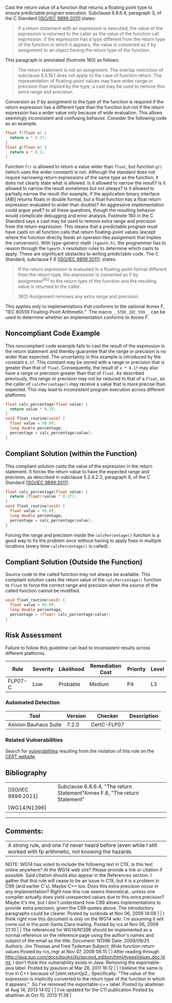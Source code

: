Cast the return value of a function that returns a floating point type to ensure predictable program execution.
Subclause 6.8.6.4, paragraph 3, of the C Standard \[[ISO/IEC 9899:2011](AA.-Bibliography_87152170.html#AA.Bibliography-ISO-IEC9899-2011)\] states:
> If a return statement with an expression is executed, the value of the expression is returned to the caller as the value of the function call expression. If the expression has a type different from the return type of the function in which it appears, the value is converted as if by assignment to an object having the return type of the function.

This paragraph is annotated (footnote 160) as follows:
> The return statement is not an assignment. The overlap restriction of subclause 6.5.16.1 does not apply to the case of function return. The representation of floating-point values may have wider range or precision than implied by the type; a cast may be used to remove this extra range and precision.

Conversion as if by assignment to the type of the function is required if the return expression has a different type than the function but not if the return expression has a wider value only because of wide evaluation. This allows seemingly inconsistent and confusing behavior. Consider the following code as an example:
``` java
float f(float x) {
  return x * 0.1f;
}
float g(float x) {
  return x * 0.1;
}
```
Function `f()` is allowed to return a value wider than `float`, but function `g()` (which uses the wider constant) is not.
Although the standard does not require narrowing return expressions of the same type as the function, it does not clearly state what is allowed. Is it allowed to narrow the result? Is it allowed to narrow the result sometimes but not always? Is it allowed to partially narrow the result (for example, if the application binary interface \[ABI\] returns floats in double format, but a float function has a float return expression evaluated to wider than double)? An aggressive implementation could argue yes€? to all these questions, though the resulting behavior would complicate debugging and error analysis.
Footnote 160 in the C Standard says a cast may be used to remove extra range and precision from the return expression. This means that a predictable program must have casts on all function calls that return floating-point values (except where the function directly feeds an operator-like assignment that implies the conversion). With type-generic math `(tgmath.h)`, the programmer has to reason through the `tgmath.h` resolution rules to determine which casts to apply. These are significant obstacles to writing predictable code.
The C Standard, subclause F.6 \[[ISO/IEC 9899:2011](AA.-Bibliography_87152170.html#AA.Bibliography-ISO-IEC9899-2011)\], states:
> If the return expression is evaluated in a floating-point format different from the return type, the expression is converted as if by assignment<sup>362</sup> to the return type of the function and the resulting value is returned to the caller.
>
> 362\) Assignment removes any extra range and precision.

This applies only to implementations that conforms to the optional Annex F, "IEC 60559 Floating-Point Arithmetic."  The macro `__STDC_IEC_559__` can be used to determine whether an implementation conforms to Annex F.
## Noncompliant Code Example
This noncompliant code example fails to cast the result of the expression in the return statement and thereby guarantee that the range or precision is no wider than expected. The uncertainty in this example is introduced by the constant `0.1f`. This constant may be stored with a range or precision that is greater than that of `float`. Consequently, the result of `x * 0.1f` may also have a range or precision greater than that of `float`. As described previously, this range or precision may not be reduced to that of a `float`, so the caller of `calcPercentage()` may receive a value that is more precise than expected. This may lead to inconsistent program execution across different platforms.
``` c
float calc_percentage(float value) {
  return value * 0.1f;
}
void float_routine(void) {
  float value = 99.0f;
  long double percentage;
  percentage = calc_percentage(value);
}
```
## Compliant Solution (within the Function)
This compliant solution casts the value of the expression in the return statement. It forces the return value to have the expected range and precision, as described in subclause 5.2.4.2.2, paragraph 9, of the C Standard \[[ISO/IEC 9899:2011](AA.-Bibliography_87152170.html#AA.Bibliography-ISO-IEC9899-2011)\].
``` c
float calc_percentage(float value) {
  return (float)(value * 0.1f);
}
void float_routine(void) {
  float value = 99.0f;
  long double percentage;
  percentage = calc_percentage(value);
}
```
Forcing the range and precision inside the `calcPercentage()` function is a good way to fix the problem once without having to apply fixes in multiple locations (every time `calcPercentage()` is called).  
## Compliant Solution (Outside the Function)
Source code to the called function may not always be available. This compliant solution casts the return value of the `calcPercentage()` function to `float` to force the correct range and precision when the source of the called function cannot be modified.
``` c
void float_routine(void) {
  float value = 99.0f;
  long double percentage;
  percentage = (float) calc_percentage(value);
}
```
## Risk Assessment
Failure to follow this guideline can lead to inconsistent results across different platforms.

| Rule | Severity | Likelihood | Remediation Cost | Priority | Level |
| ----|----|----|----|----|----|
| FLP07-C | Low | Probable | Medium | P4 | L3 |

### Automated Detection

| Tool | Version | Checker | Description |
| ----|----|----|----|
| Axivion Bauhaus Suite | 7.2.0 | CertC-FLP07 |  |

### Related Vulnerabilities
Search for [vulnerabilities](BB.-Definitions_87152273.html#BB.Definitions-vulnerability) resulting from the violation of this rule on the [CERT website](https://www.kb.cert.org/vulnotes/bymetric?searchview&query=FIELD+KEYWORDS+contains+FLP07-C).
## Bibliography

|  |  |
| ----|----|
| [ISO/IEC 9899:2011] | Subclause 6.8.6.4, "The return Statement"Annex F.6, "The return Statement" |
| [WG14/N1396] |  |

------------------------------------------------------------------------
[](https://wiki.sei.cmu.edu/confluence/pages/viewpage.action?pageId=87152079) [](../c/Rec_%2005_%20Floating%20Point%20_FLP_) [](../c/Rec_%2004_%20Integers%20_INT_)
## Comments:

|  |
| ----|
| A strong rule, and one I'd never heard before (even while I still worked with fp arithmetic, not knowing the hazards 
NOTE: WG14 has voted to include the following text in C1X.
Is this text online anywhere? At the WG14 web site? Please provide a link or citation if possible. Said citation should also appear in the References section.
I gather that this rule will cease to be an issue in C1X, but it is a problem in C99 (and earlier C's). Maybe C++ too.
Does this extra precision occur in any implementation?  Right now this rule seems theoretical...unless one compiler actually does yield unexpected values due to this extra precision?
Maybe it's me, but I don't understand how C99 allows implementations to provide extra precision, given the C99 quotes above. The introductory paragraphs could be clearer.
                                        Posted by svoboda at Nov 06, 2009 14:09
                                     |
| I think right now this document is only on the WG14 wiki.  I'm assuming it will come out in the post-Santa Clara mailing.
                                        Posted by rcs at Nov 06, 2009 21:10
                                     |
| The referenced for WG14/N1396 should be implemented as a normal reference on the reference page using the author's names and subject of the email as the title:
Document:       N1396
Date:                2009/09/25
Authors:           Jim Thomas and Fred Tydeman
Subject:           Wide function return values
                                        Posted by rcs_mgr at Nov 07, 2009 08:15
                                     |
| After reading through http://java.sun.com/docs/books/jls/second_edition/html/typesValues.doc.html, I don't think this vulnerability exists in Java. Removing the exportable-java label.
                                        Posted by jpaulson at Mar 28, 2011 16:12
                                     |
| I believe the same is true in C++ because of [stmt.return]p2.; Specifically: "The value of the expression is implicitly converted to the return type of the function in which it appears."  So I've removed the exportable-c++ label.
                                        Posted by aballman at Aug 14, 2013 14:02
                                     |
| I've updated for the C11 publication
                                        Posted by aballman at Oct 10, 2013 11:38
                                     |


